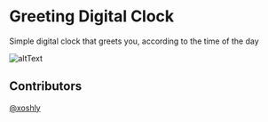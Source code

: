 # Greeting Digital Clock
Simple digital clock that greets you, according to the time of the day

![altText](https://raw.githubusercontent.com/xoshly/digital-clock2/main/Screenshot%20(15).png) 

## Contributors
[@xoshly](https://twitter.com/xoshly)
